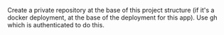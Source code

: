 Create a private repository at the base of this project structure (if it's a docker deployment, at the base of the deployment for this app).
Use gh which is authenticated to do this.